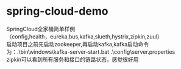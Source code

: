 ﻿# spring-cloud-demo
SpringCloud全家桶简单样例<br>
（config,health，eureka,bus,kafka,slueth,hystrix,zipkin,zuul）<br>
启动项目之前先启动zookeeper,再启动kafka,kafka启动命令为：.\bin\windows\kafka-server-start.bat .\config\server.properties<br>
zipkin可以看到所有服务和接口的链路状态，感觉很好用